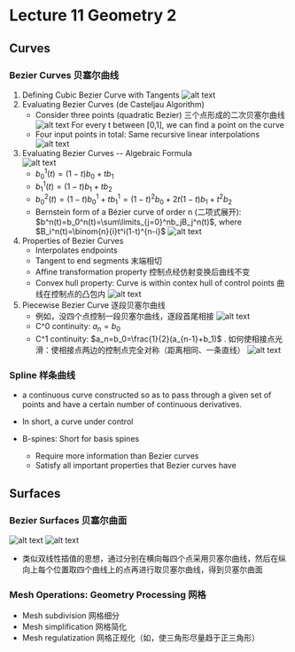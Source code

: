 # Lecture 11 Geometry 2

## Curves

### Bezier Curves 贝塞尔曲线
1. Defining Cubic Bezier Curve with Tangents
![alt text](image-63.png)
2. Evaluating Bezier Curves (de Casteljau Algorithm)
   - Consider three points (quadratic Bezier) 三个点形成的二次贝塞尔曲线
    ![alt text](image-64.png)
    For every t between [0,1], we can find a point on the curve
   - Four input points in total: Same recursive linear interpolations
    ![alt text](image-65.png)
3. Evaluating Bezier Curves -- Algebraic Formula    
    ![alt text](image-66.png)
   - $b_0^1(t)=(1-t)b_0+tb_1$
   - $b_1^1(t)=(1-t)b_1+tb_2$
   - $b_0^2(t)=(1-t)b_0^1+tb_1^1=(1-t)^2b_0+2t(1-t)b_1+t^2b_2$
   - Bernstein form of a Bézier curve of order n (二项式展开): $b^n(t)=b_0^n(t)=\sum\limits_{j=0}^nb_jB_j^n(t)$, where $B_i^n(t)=\binom{n}{i}t^i(1-t)^{n-i}$
    ![alt text](image-67.png)
4. Properties of Bezier Curves
   - Interpolates endpoints
   - Tangent to end segments 末端相切
   - Affine transformation property 控制点经仿射变换后曲线不变
   - Convex hull property: Curve is within contex hull of control points 曲线在控制点的凸包内
    ![alt text](image-68.png)
5. Piecewise Bezier Curve 逐段贝塞尔曲线
   - 例如，没四个点控制一段贝塞尔曲线，逐段首尾相接
    ![alt text](image-69.png)
   - C^0 continuity: $a_n=b_0$
   - C^1 continuity: $a_n=b_0=\frac{1}{2}(a_{n-1}+b_1)$ . 如何使相接点光滑：使相接点两边的控制点完全对称（距离相同、一条直线）
    ![alt text](image-70.png)

### Spline 样条曲线
- a continuous curve constructed so as to pass through a given set of points and have a certain number of continuous derivatives.
- In short, a curve under control

- B-spines: Short for basis spines
   - Require more information than Bezier curves
   - Satisfy all important properties that Bezier curves have

## Surfaces
### Bezier Surfaces 贝塞尔曲面
![alt text](image-71.png)
![alt text](image-72.png)
- 类似双线性插值的思想，通过分别在横向每四个点采用贝塞尔曲线，然后在纵向上每个位置取四个曲线上的点再进行取贝塞尔曲线，得到贝塞尔曲面

### Mesh Operations: Geometry Processing 网格
- Mesh subdivision 网格细分
- Mesh simplification 网格简化
- Mesh regulatization 网格正规化（如，使三角形尽量趋于正三角形）